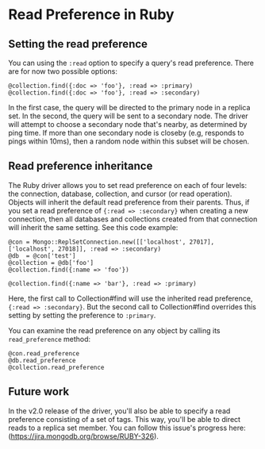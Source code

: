 # Read Preference in Ruby

## Setting the read preference

You can using the `:read` option to specify a query's read preference. There are for now two possible options:

    @collection.find({:doc => 'foo'}, :read => :primary)
    @collection.find({:doc => 'foo'}, :read => :secondary)

In the first case, the query will be directed to the primary node in a replica set. In the second, the query will be sent
to a secondary node. The driver will attempt to choose a secondary node that's nearby, as determined by ping time. If more
than one secondary node is closeby (e.g, responds to pings within 10ms), then a random node within this subset will be chosen.

## Read preference inheritance

The Ruby driver allows you to set read preference on each of four levels: the connection, database, collection, and cursor (or read operation).
Objects will inherit the default read preference from their parents. Thus, if you set a read preference of `{:read => :secondary}` when creating
a new connection, then all databases and collections created from that connection will inherit the same setting. See this code example:

    @con = Mongo::ReplSetConnection.new([['localhost', 27017], ['localhost', 27018]], :read => :secondary)
    @db  = @con['test']
    @collection = @db['foo']
    @collection.find({:name => 'foo'})

    @collection.find({:name => 'bar'}, :read => :primary)

Here, the first call to Collection#find will use the inherited read preference, `{:read => :secondary}`. But the second call
to Collection#find overrides this setting by setting the preference to `:primary`.

You can examine the read preference on any object by calling its `read_preference` method:

    @con.read_preference
    @db.read_preference
    @collection.read_preference

## Future work

In the v2.0 release of the driver, you'll also be able to specify a read preference consisting of a set of tags. This way,
you'll be able to direct reads to a replica set member. You can follow this issue's progress here: (https://jira.mongodb.org/browse/RUBY-326).
